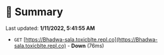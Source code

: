 # 📖 Summary
Last updated: **1/11/2022, 5:41:55 AM**

- `GET` [https://Bhadwa-sala.toxicblte.repl.co](https://Bhadwa-sala.toxicblte.repl.co) - **Down** (76ms)
